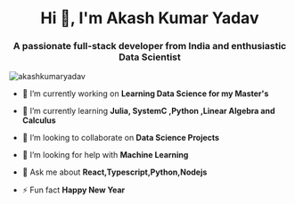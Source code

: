 <h1 align="center">Hi 👋, I'm Akash Kumar Yadav</h1>
<h3 align="center">A passionate full-stack developer from India and enthusiastic Data Scientist</h3>

<p align="left"> <img src="https://komarev.com/ghpvc/?username=akashkumaryadav&label=Profile%20views&color=0e75b6&style=flat" alt="akashkumaryadav" /> </p>


- 🔭 I’m currently working on **Learning Data Science for my Master's**

- 🌱 I’m currently learning **Julia, SystemC ,Python ,Linear Algebra and Calculus**

- 👯 I’m looking to collaborate on **Data Science Projects**

- 🤝 I’m looking for help with **Machine Learning**

- 💬 Ask me about **React,Typescript,Python,Nodejs**

- ⚡ Fun fact **Happy New Year**
